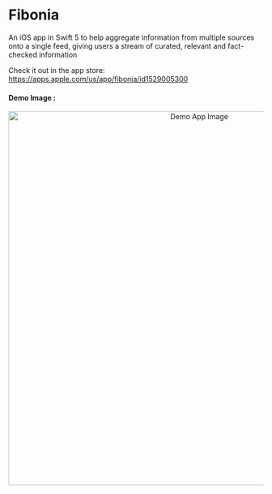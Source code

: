 # Fibonia
An iOS app in Swift 5 to help aggregate information from multiple sources onto a single feed, giving users a stream of curated, relevant and fact-checked information

Check it out in the app store: https://apps.apple.com/us/app/fibonia/id1529005300

#### **Demo Image :**
<p align="center">
  <img src="https://www.fibonia.com/phone.png" alt="Demo App Image" width="738">
</p>
